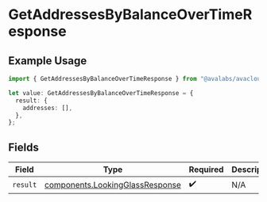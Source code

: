 # GetAddressesByBalanceOverTimeResponse

## Example Usage

```typescript
import { GetAddressesByBalanceOverTimeResponse } from "@avalabs/avacloud-sdk/models/operations";

let value: GetAddressesByBalanceOverTimeResponse = {
  result: {
    addresses: [],
  },
};
```

## Fields

| Field                                                                              | Type                                                                               | Required                                                                           | Description                                                                        |
| ---------------------------------------------------------------------------------- | ---------------------------------------------------------------------------------- | ---------------------------------------------------------------------------------- | ---------------------------------------------------------------------------------- |
| `result`                                                                           | [components.LookingGlassResponse](../../models/components/lookingglassresponse.md) | :heavy_check_mark:                                                                 | N/A                                                                                |